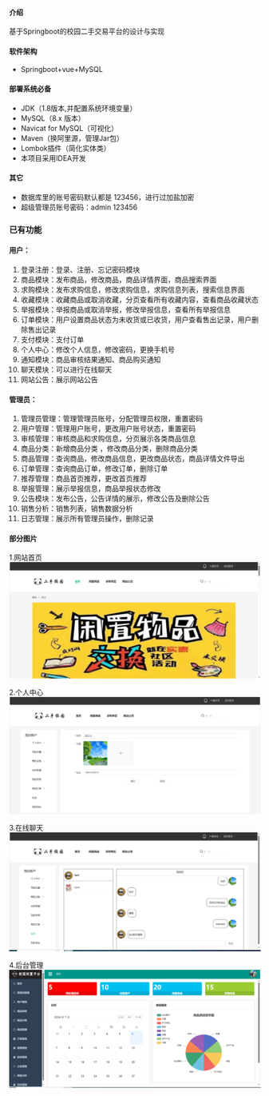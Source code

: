 #### 介绍
基于Springboot的校园二手交易平台的设计与实现

#### 软件架构
- Springboot+vue+MySQL

#### 部署系统必备
- JDK（1.8版本,并配置系统环境变量）
- MySQL（8.x 版本）
- Navicat for MySQL（可视化）
- Maven（换阿里源，管理Jar包）
- Lombok插件（简化实体类）
- 本项目采用IDEA开发
  
#### 其它
- 数据库里的账号密码默认都是 123456，进行过加盐加密
- 超级管理员账号密码：admin  123456

### 已有功能

#### 用户：
  1. 登录注册：登录、注册、忘记密码模块
  2. 商品模块：发布商品，修改商品，商品详情界面，商品搜索界面
  3. 求购模块：发布求购信息，修改求购信息，求购信息列表，搜索信息界面
  4. 收藏模块：收藏商品或取消收藏，分页查看所有收藏内容，查看商品收藏状态
  5. 举报模块：举报商品或取消举报，修改举报信息，查看所有举报信息
  6. 订单模块：用户设置商品状态为未收货或已收货，用户查看售出记录，用户删除售出记录
  7. 支付模块：支付订单
  8. 个人中心：修改个人信息，修改密码，更换手机号
  9. 通知模块：商品审核结果通知、商品购买通知
  10. 聊天模块：可以进行在线聊天
  11. 网站公告：展示网站公告

#### 管理员：
  1. 管理员管理：管理管理员账号，分配管理员权限，重置密码 
  2. 用户管理：管理用户账号，更改用户账号状态，重置密码
  3. 审核管理：审核商品和求购信息，分页展示各类商品信息
  4. 商品分类：新增商品分类 ，修改商品分类，删除商品分类
  5. 商品管理：查询商品，修改商品信息，更改商品状态，商品详情文件导出
  6. 订单管理：查询商品订单，修改订单，删除订单
  7. 推荐管理：商品首页推荐，更改首页推荐
  8. 举报管理：展示举报信息，商品举报状态修改
  9. 公告模块：发布公告，公告详情的展示，修改公告及删除公告
  10. 销售分析：销售列表，销售数据分析
  11. 日志管理：展示所有管理员操作，删除记录



  #### 部分图片
  1.网站首页
![image](https://github.com/kizaria/Backend-management/blob/master/images/%E7%BD%91%E7%AB%99%E9%A6%96%E9%A1%B5.png)
  
  2.个人中心
![image](https://github.com/kizaria/Backend-management/blob/master/images/%E4%B8%AA%E4%BA%BA%E4%B8%AD%E5%BF%83.png)
  
  3.在线聊天
![image](https://github.com/kizaria/Backend-management/blob/master/images/%E5%9C%A8%E7%BA%BF%E8%81%8A%E5%A4%A9.png)
  
  4.后台管理
![image](https://github.com/kizaria/Backend-management/blob/master/images/%E5%90%8E%E5%8F%B0%E7%AE%A1%E7%90%86.png)


